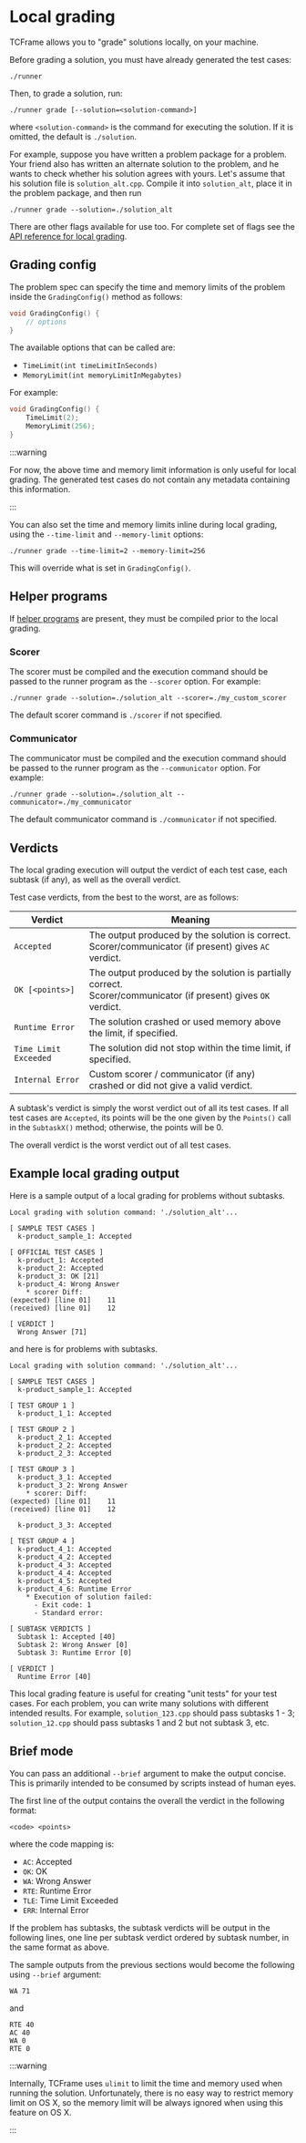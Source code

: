 # Local grading

TCFrame allows you to "grade" solutions locally, on your machine.

Before grading a solution, you must have already generated the test cases:

```
./runner
```

Then, to grade a solution, run:

```
./runner grade [--solution=<solution-command>]
```

where `<solution-command>` is the command for executing the solution. If it is omitted, the default is `./solution`.

For example, suppose you have written a problem package for a problem. Your friend also has written an alternate solution to the problem, and he wants to check whether his solution agrees with yours. Let's assume that his solution file is `solution_alt.cpp`. Compile it into `solution_alt`, place it in the problem package, and then run

```
./runner grade --solution=./solution_alt
```

There are other flags available for use too. For complete set of flags see the [API reference for local grading](../api/runner#local-grading).

## Grading config

The problem spec can specify the time and memory limits of the problem inside the `GradingConfig()` method as follows:

```cpp
void GradingConfig() {
    // options
}
```

The available options that can be called are:

- `TimeLimit(int timeLimitInSeconds)`
- `MemoryLimit(int memoryLimitInMegabytes)`

For example:

```cpp
void GradingConfig() {
    TimeLimit(2);
    MemoryLimit(256);
}
```

:::warning

For now, the above time and memory limit information is only useful for local grading. The generated test cases do not contain any metadata containing this information.

:::

You can also set the time and memory limits inline during local grading, using the `--time-limit` and `--memory-limit` options:

```
./runner grade --time-limit=2 --memory-limit=256
```

This will override what is set in `GradingConfig()`.

## Helper programs

If [helper programs](../api/helpers) are present, they must be compiled prior to the local grading.

### Scorer

The scorer must be compiled and the execution command should be passed to the runner program as the `--scorer` option. For example:

```
./runner grade --solution=./solution_alt --scorer=./my_custom_scorer
```

The default scorer command is `./scorer` if not specified.

### Communicator

The communicator must be compiled and the execution command should be passed to the runner program as the `--communicator` option. For example:

```
./runner grade --solution=./solution_alt --communicator=./my_communicator
```

The default communicator command is `./communicator` if not specified.

## Verdicts

The local grading execution will output the verdict of each test case, each subtask (if any), as well as the overall verdict.

Test case verdicts, from the best to the worst, are as follows:

|Verdict|Meaning|
|-|-|
|`Accepted`|The output produced by the solution is correct.<br/>Scorer/communicator (if present) gives `AC` verdict.|
|`OK [<points>]`|The output produced by the solution is partially correct.<br/>Scorer/communicator (if present) gives `OK` verdict.|
|`Runtime Error`|The solution crashed or used memory above the limit, if specified.|
|`Time Limit Exceeded`|The solution did not stop within the time limit, if specified.|
|`Internal Error`|Custom scorer / communicator (if any) crashed or did not give a valid verdict.|

A subtask's verdict is simply the worst verdict out of all its test cases. If all test cases are `Accepted`, its points will be the one given by the `Points()` call in the `SubtaskX()` method; otherwise, the points will be 0.

The overall verdict is the worst verdict out of all test cases.

## Example local grading output

Here is a sample output of a local grading for problems without subtasks.

```
Local grading with solution command: './solution_alt'...

[ SAMPLE TEST CASES ]
  k-product_sample_1: Accepted

[ OFFICIAL TEST CASES ]
  k-product_1: Accepted
  k-product_2: Accepted
  k-product_3: OK [21]
  k-product_4: Wrong Answer
    * scorer Diff:
(expected) [line 01]    11
(received) [line 01]    12

[ VERDICT ]
  Wrong Answer [71]
```

and here is for problems with subtasks.

```
Local grading with solution command: './solution_alt'...

[ SAMPLE TEST CASES ]
  k-product_sample_1: Accepted

[ TEST GROUP 1 ]
  k-product_1_1: Accepted

[ TEST GROUP 2 ]
  k-product_2_1: Accepted
  k-product_2_2: Accepted
  k-product_2_3: Accepted

[ TEST GROUP 3 ]
  k-product_3_1: Accepted
  k-product_3_2: Wrong Answer
    * scorer: Diff:
(expected) [line 01]    11
(received) [line 01]    12

  k-product_3_3: Accepted

[ TEST GROUP 4 ]
  k-product_4_1: Accepted
  k-product_4_2: Accepted
  k-product_4_3: Accepted
  k-product_4_4: Accepted
  k-product_4_5: Accepted
  k-product_4_6: Runtime Error
    * Execution of solution failed:
      - Exit code: 1
      - Standard error:

[ SUBTASK VERDICTS ]
  Subtask 1: Accepted [40]
  Subtask 2: Wrong Answer [0]
  Subtask 3: Runtime Error [0]

[ VERDICT ]
  Runtime Error [40]
```

This local grading feature is useful for creating "unit tests" for your test cases. For each problem, you can write many solutions with different intended results. For example, `solution_123.cpp` should pass subtasks 1 - 3; `solution_12.cpp` should pass subtasks 1 and 2 but not subtask 3, etc.

## Brief mode

You can pass an additional `--brief` argument to make the output concise. This is primarily intended to be consumed by scripts instead of human eyes.

The first line of the output contains the overall the verdict in the following format:

```
<code> <points>
```

where the code mapping is:

- `AC`: Accepted
- `OK`: OK
- `WA`: Wrong Answer
- `RTE`: Runtime Error
- `TLE`: Time Limit Exceeded
- `ERR`: Internal Error


If the problem has subtasks, the subtask verdicts will be output in the following lines, one line per subtask verdict ordered by subtask number, in the same format as above.

The sample outputs from the previous sections would become the following using `--brief` argument:

```
WA 71
```

and

```
RTE 40
AC 40
WA 0
RTE 0
```

:::warning

Internally, TCFrame uses `ulimit` to limit the time and memory used when running the solution. Unfortunately, there is no easy way to restrict memory limit on OS X, so the memory limit will be always ignored when using this feature on OS X.

:::
